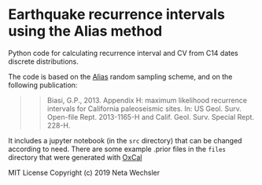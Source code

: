 # Earthquake recurrence intervals using the Alias method

Python code for calculating recurrence interval and CV from C14 dates discrete distributions.

The code is based on the <a href=https://en.wikipedia.org/wiki/Alias_method>Alias</a> random sampling scheme, and on the following publication:
>> Biasi, G.P., 2013. Appendix H: maximum likelihood recurrence intervals for California paleoseismic sites. In: US Geol. Surv. Open-file Rept. 2013-1165-H and Calif. Geol. Surv. Special Rept. 228-H.

It includes a jupyter notebook (in the `src` directory) that can be changed according to need.
There are some example .prior files in the `files` directory that were generated with <a href=https://c14.arch.ox.ac.uk/oxcal/OxCal.html>OxCal</a>


MIT License
Copyright (c) 2019 Neta Wechsler
